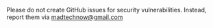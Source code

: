 Please do not create GitHub issues for security vulnerabilities. Instead, report them via madtechnow@gmail.com
